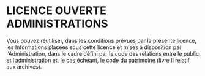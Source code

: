 # LICENCE OUVERTE ADMINISTRATIONS


Vous pouvez réutiliser, dans les conditions prévues par la présente licence, les Informations placées sous cette licence et mises à disposition par l’Administration, dans le cadre défini par le code des relations entre le public et l’administration et, le cas échéant, le code du patrimoine (livre II relatif aux archives).
